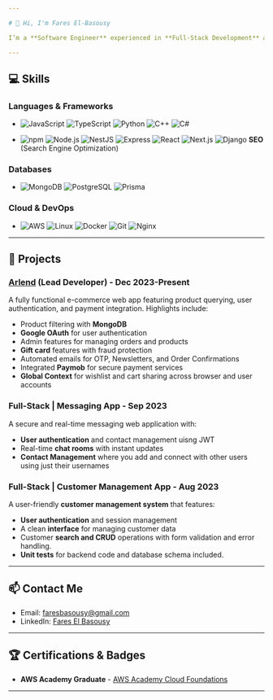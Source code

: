 ```yaml
---

# 👋 Hi, I'm Fares El-Basousy

I’m a **Software Engineer** experienced in **Full-Stack Development** and **Cloud Engineering**, with a deep background in **AI** and **Deep Learning**. My specialization is in software engineering, but my diverse experience spans both front-end and back-end technologies as well as cloud services.

---
```


## 💻 **Skills**

### Languages & Frameworks
- ![JavaScript](https://img.shields.io/badge/-JavaScript-F7DF1E?logo=javascript&logoColor=black&style=flat-square)
![TypeScript](https://img.shields.io/badge/-TypeScript-007ACC?logo=typescript&logoColor=white&style=flat-square)
![Python](https://img.shields.io/badge/-Python-3776AB?logo=python&logoColor=white&style=flat-square)
![C++](https://img.shields.io/badge/-C++-00599C?logo=c%2B%2B&logoColor=white&style=flat-square)
![C#](https://img.shields.io/badge/-C%23-239120?logo=c-sharp&logoColor=white&style=flat-square)

- ![npm](https://img.shields.io/badge/-npm-CB3837?logo=npm&logoColor=white&style=flat-square)
![Node.js](https://img.shields.io/badge/-Node.js-339933?logo=node.js&logoColor=white&style=flat-square)
![NestJS](https://img.shields.io/badge/-NestJS-E0234E?logo=nestjs&logoColor=white&style=flat-square)
![Express](https://img.shields.io/badge/-Express-000000?logo=express&logoColor=white&style=flat-square)
![React](https://img.shields.io/badge/-React-61DAFB?logo=react&logoColor=black&style=flat-square)
![Next.js](https://img.shields.io/badge/-Next.js-000000?logo=nextdotjs&logoColor=white&style=flat-square)
![Django](https://img.shields.io/badge/-Django-092E20?logo=django&logoColor=white&style=flat-square)
**SEO** (Search Engine Optimization)

### Databases
- ![MongoDB](https://img.shields.io/badge/-MongoDB-47A248?logo=mongodb&logoColor=white&style=flat-square)
![PostgreSQL](https://img.shields.io/badge/-PostgreSQL-336791?logo=postgresql&logoColor=white&style=flat-square)
![Prisma](https://img.shields.io/badge/-Prisma-2D3748?logo=prisma&logoColor=white&style=flat-square)

### Cloud & DevOps
- ![AWS](https://img.shields.io/badge/-AWS-232F3E?logo=amazon-aws&logoColor=white&style=flat-square)
![Linux](https://img.shields.io/badge/-Linux-FCC624?logo=linux&logoColor=black&style=flat-square)
![Docker](https://img.shields.io/badge/-Docker-2496ED?logo=docker&logoColor=white&style=flat-square)
![Git](https://img.shields.io/badge/-Git-F05032?logo=git&logoColor=white&style=flat-square)
![Nginx](https://img.shields.io/badge/-Nginx-009639?logo=nginx&logoColor=white&style=flat-square)

---

## 🚀 **Projects**

### [Arlend](https://arlend.net) (Lead Developer) - Dec 2023-Present
A fully functional e-commerce web app featuring product querying, user authentication, and payment integration. Highlights include:
- Product filtering with **MongoDB**
- **Google OAuth** for user authentication
- Admin features for managing orders and products
- **Gift card** features with fraud protection
- Automated emails for OTP, Newsletters, and Order Confirmations
- Integrated **Paymob** for secure payment services
- **Global Context** for wishlist and cart sharing across browser and user accounts

### Full-Stack | Messaging App - Sep 2023
A secure and real-time messaging web application with:
- **User authentication** and contact management uisng JWT
- Real-time **chat rooms** with instant updates
- **Contact Management** where you add and connect with other users using just their usernames

### Full-Stack | Customer Management App - Aug 2023
A user-friendly **customer management system** that features:
- **User authentication** and session management
- A clean **interface** for managing customer data
-  Customer **search and CRUD** operations with form validation and error handling.
-  **Unit tests** for backend code and database schema included. 

---

## 📫 **Contact Me**

- Email: [faresbasousy@gmail.com](mailto:faresbasousy@gmail.com)
- LinkedIn: [Fares El Basousy](http://www.linkedin.com/in/fares-el-basousy-87424b167)

---

## 🏆 **Certifications & Badges**

- **AWS Academy Graduate** - [AWS Academy Cloud Foundations](https://www.credly.com/badges/4bfb97ad-e9b9-4c64-9af8-5e5fad0382fc/linked_in?t=sj18gt)

---
